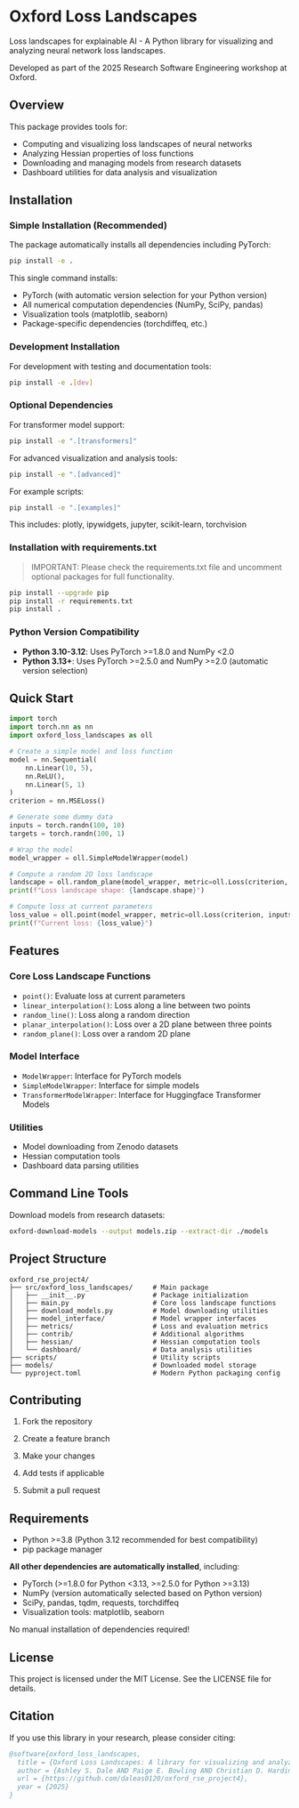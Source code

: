 # Oxford Loss Landscapes

Loss landscapes for explainable AI - A Python library for visualizing and analyzing neural network loss landscapes. 

Developed as part of the 2025 Research Software Engineering workshop at Oxford.

## Overview

This package provides tools for:

- Computing and visualizing loss landscapes of neural networks
- Analyzing Hessian properties of loss functions
- Downloading and managing models from research datasets
- Dashboard utilities for data analysis and visualization

## Installation

### Simple Installation (Recommended)

The package automatically installs all dependencies including PyTorch:

```bash
pip install -e .
```

This single command installs:

- PyTorch (with automatic version selection for your Python version)  
- All numerical computation dependencies (NumPy, SciPy, pandas)
- Visualization tools (matplotlib, seaborn)
- Package-specific dependencies (torchdiffeq, etc.)

### Development Installation

For development with testing and documentation tools:

```bash
pip install -e .[dev]
```

### Optional Dependencies

For transformer model support:

```bash
pip install -e ".[transformers]"

```

For advanced visualization and analysis tools:

```bash
pip install -e ".[advanced]"
```

For example scripts:

```bash
pip install -e ".[examples]"
```

This includes: plotly, ipywidgets, jupyter, scikit-learn, torchvision

### Installation with requirements.txt

> IMPORTANT: Please check the requirements.txt file and uncomment optional packages for full functionality.

```bash
pip install --upgrade pip
pip install -r requirements.txt
pip install .
```

### Python Version Compatibility

- **Python 3.10-3.12**: Uses PyTorch >=1.8.0 and NumPy <2.0
- **Python 3.13+**: Uses PyTorch >=2.5.0 and NumPy >=2.0 (automatic version selection)

## Quick Start

```python
import torch
import torch.nn as nn
import oxford_loss_landscapes as oll

# Create a simple model and loss function
model = nn.Sequential(
    nn.Linear(10, 5),
    nn.ReLU(),
    nn.Linear(5, 1)
)
criterion = nn.MSELoss()

# Generate some dummy data
inputs = torch.randn(100, 10)
targets = torch.randn(100, 1)

# Wrap the model
model_wrapper = oll.SimpleModelWrapper(model)

# Compute a random 2D loss landscape
landscape = oll.random_plane(model_wrapper, metric=oll.Loss(criterion, inputs, targets), distance=1.0, steps=25)
print(f"Loss landscape shape: {landscape.shape}")

# Compute loss at current parameters
loss_value = oll.point(model_wrapper, metric=oll.Loss(criterion, inputs, targets))
print(f"Current loss: {loss_value}")
```

## Features

### Core Loss Landscape Functions

- `point()`: Evaluate loss at current parameters
- `linear_interpolation()`: Loss along a line between two points
- `random_line()`: Loss along a random direction
- `planar_interpolation()`: Loss over a 2D plane between three points  
- `random_plane()`: Loss over a random 2D plane

### Model Interface

- `ModelWrapper`: Interface for PyTorch models
- `SimpleModelWrapper`: Interface for simple models
- `TransformerModelWrapper`: Interface for Huggingface Transformer Models

### Utilities

- Model downloading from Zenodo datasets
- Hessian computation tools
- Dashboard data parsing utilities

## Command Line Tools

Download models from research datasets:

```bash
oxford-download-models --output models.zip --extract-dir ./models
```

## Project Structure

```
oxford_rse_project4/
├── src/oxford_loss_landscapes/     # Main package
│   ├── __init__.py                 # Package initialization
│   ├── main.py                     # Core loss landscape functions
│   ├── download_models.py          # Model downloading utilities
│   ├── model_interface/            # Model wrapper interfaces
│   ├── metrics/                    # Loss and evaluation metrics
│   ├── contrib/                    # Additional algorithms
│   ├── hessian/                    # Hessian computation tools
│   └── dashboard/                  # Data analysis utilities
├── scripts/                        # Utility scripts
├── models/                         # Downloaded model storage
└── pyproject.toml                  # Modern Python packaging config
```

## Contributing

1. Fork the repository
2. Create a feature branch
3. Make your changes
4. Add tests if applicable

5. Submit a pull request

## Requirements

- Python >=3.8 (Python 3.12 recommended for best compatibility)
- pip package manager

**All other dependencies are automatically installed**, including:

- PyTorch (>=1.8.0 for Python <3.13, >=2.5.0 for Python >=3.13)
- NumPy (version automatically selected based on Python version)
- SciPy, pandas, tqdm, requests, torchdiffeq
- Visualization tools: matplotlib, seaborn

No manual installation of dependencies required!

## License

This project is licensed under the MIT License. See the LICENSE file for details.

## Citation

If you use this library in your research, please consider citing:

```bibtex
@software{oxford_loss_landscapes,
  title = {Oxford Loss Landscapes: A library for visualizing and analyzing neural network loss landscapes},
  author = {Ashley S. Dale AND Paige E. Bowling AND Christian D. Harding AND Alok Ghosh AND Ryan Daniels},
  url = {https://github.com/daleas0120/oxford_rse_project4},
  year = {2025}
}
```
